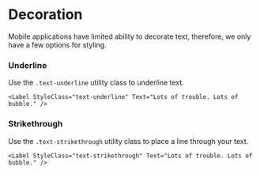 # Decoration

Mobile applications have limited ability to decorate text, therefore, we only have a few options for styling.

### Underline

Use the `.text-underline` utility class to underline text.

```text
<Label StyleClass="text-underline" Text="Lots of trouble. Lots of bubble." />
```

### Strikethrough

Use the `.text-strikethrough` utility class to place a line through your text.

```text
<Label StyleClass="text-strikethrough" Text="Lots of trouble. Lots of bubble." />
```



